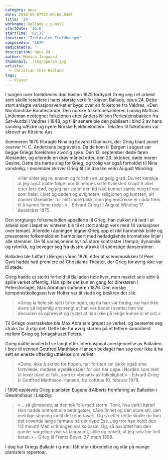```yaml
---
category: opus
date: 2018-05-07T12:00:00.048Z
title: '24'
workname: Ballade i g-moll
startDate: '16.6'
startTime: '02:35'
location: 'Troldsalen Troldhaugen'
composedin: '1876'
dedicatedTo: ''
description: Opus 24
author: Monica Jangaard
thumbnail: ./img/opus24.jpg
artists:
  - Christian Ihle Hadland
tags:
  - klaver
---
```

I sorgen over foreldrenes død høsten 1875 fordypet Grieg seg i et arbeid som skulle resultere i hans største verk for klaver, Ballade, opus 24. Dette stort anlagte variasjonsverket er bygd over en folketone fra Valdres, «Den Nordlandske Bondestand». Den norske folketonesamleren Ludvig Mathias Lindeman nedtegnet folketonen etter Anders Nilsen Perlesteinsbakken fra Sør-Aurdal i Valdres i 1848, og ti år senere ble den publisert i bind 2 av hans samling «Ældre og nyere Norske Fjeldmelodier». Teksten til folketonen var skrevet av Kirstine Aas.  

Sommeren 1875 tilbragte Nina og Edvard i Danmark, der Grieg blant annet overvar H. C. Andersens begravelse. Da de kom til Bergen i august var begge Griegs foreldrene alvorlig syke. Den 13. september døde faren Alexander, og allerede en drøy måned etter, den 23. oktober, døde moren Gesine. Dette ble harde slag for Grieg, og trolig var også forholdet til Nina vanskelig. I desember skriver Grieg til sin danske venn August Winding:

> «Her sitter jeg nu ensom og forlatt i en usigelig grad. Du vet kanskje at jeg også måtte følge mor til hennes siste hvilested knapt 6 uker etter fars død, og jeg har siden den tid ikke kunnet samle meg til noe som helst. Livet og døden og evigheten, religionen og kunsten, alt danner tåkebilder for mitt indre blikk, som jeg ennå ikke er nådd frem til å kunne finne rede i.» - Edvard Grieg til August Winding 17. desember 1875.

Den sorgtunge folkemelodien appellerte til Grieg; han dukket nå ned i et arbeid som i løpet av vinteren ble til et stort anlagt verk med 14 variasjoner over temaet. Allerede i åpningen tegner Grieg opp et rikt harmonisk bilde og presenterer folkemelodien harmonisert med nedadgående kromatiske linjer i alle stemmer. De 14 variasjonene byr på store kontraster i tempo, dynamikk og rytmikk, og beveger seg fra dystre uttrykk til spenstige danserytmer.  

Balladen ble fullført i Bergen våren 1876, etter at scenemusikken til Peer Gynt hadde hatt premiere på Christiania Theater, der Grieg for øvrig ikke var til stede.  

Grieg hadde et sterkt forhold til Balladen hele livet, men maktet selv aldri å spille verket offentlig. Han spilte det kun én gang for direktøren i Petersforlaget, Max Abraham sommeren 1876. Den norske komponistkollegaen Iver Holter var til stede og beskrev det slik:

> «Grieg la hele sin sjel i tolkningen, og da han var ferdig, var han ikke alene så legemlig anstrengt at han var badet i svette; han var dessuten så opprevet og rystet at han ikke på lenge kunne si et ord.»

Til Griegs overraskelse ble Max Abraham grepet av verket, og bestemte seg straks for å utgi det. Dette ble for øvrig starten på et tettere samarbeid mellom Grieg og forlagshuset Peters.

Grieg måtte imidlertid se langt etter internasjonal anerkjennelse av Balladen. I brev til vennen Gottfred Matthison-Hansen beklaget han seg over ikke å ha sett en eneste offentlig uttalelse om verket:

> «Dette, ikke å skrive for hopen, har foruten sin lykke også sine fortvilede, motløse øyeblikk især for oss her oppe i Norden som rent ut lever blant et folk, som er «besatt» av folkelighet.» - Edvard Grieg til Gottfred Matthison-Hansen, fra Lofthus 10. februar 1878.

I 1898 opplevde Grieg pianisten Eugene d’Alberts fremføring av Balladen i Gewandhaus i Leipzig:

> «… så glimrende, at den tok folk med storm. Tenk, hva dertil hører! Han hadde omtrent alle betingelser, både finhet og den store stil, den mektige stigning inntil det rene raseri. Og så efter dette skulle du hørt det vovende lange fermate på det dype Ess. Jeg tror han holdt den 1/2 minutt! Men virkningen var kolossal. Og, så avsluttet han den gamle, sørgelige vise så langsomt, stille og enkelt, at jeg selv ble helt betatt.» - Grieg til Frantz Beyer, 27. mars 1898.

I dag har Griegs Ballade i g-moll fått stor utbredelse og står på mange pianisters repertoar.
